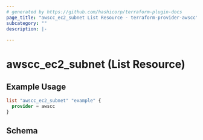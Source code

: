 ```yaml
---
# generated by https://github.com/hashicorp/terraform-plugin-docs
page_title: "awscc_ec2_subnet List Resource - terraform-provider-awscc"
subcategory: ""
description: |-
  
---
```


# awscc_ec2_subnet (List Resource)



## Example Usage

```terraform
list "awscc_ec2_subnet" "example" {
  provider = awscc
}
```

<!-- schema generated by tfplugindocs -->
## Schema
